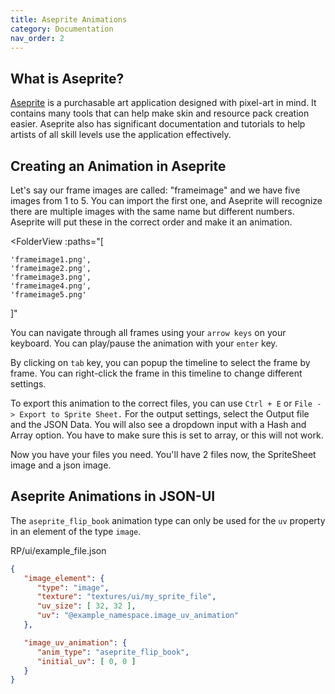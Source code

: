 ```yaml
---
title: Aseprite Animations
category: Documentation
nav_order: 2
---
```


## What is Aseprite?
[Aseprite](https://www.aseprite.org/) is a purchasable art application designed with pixel-art in mind. 
It contains many tools that can help make skin and resource pack creation easier. 
Aseprite also has significant documentation and tutorials to help artists of all skill levels use the application effectively.

## Creating an Animation in Aseprite
Let's say our frame images are called: "frameimage" and we have five images from 1 to 5.
You can import the first one, and Aseprite will recognize there are multiple images with the same name but different numbers.
Aseprite will put these in the correct order and make it an animation.

<FolderView
:paths="[

    'frameimage1.png',
    'frameimage2.png',
    'frameimage3.png',
    'frameimage4.png',
    'frameimage5.png'

]"
></FolderView>


You can navigate through all frames using your `arrow keys` on your keyboard.
You can play/pause the animation with your `enter` key.

By clicking on `tab` key, you can popup the timeline to select the frame by frame.
You can right-click the frame in this timeline to change different settings.

To export this animation to the correct files, you can use `Ctrl + E` or `File -> Export to Sprite Sheet.`
For the output settings, select the Output file and the JSON Data.
You will also see a dropdown input with a Hash and Array option.
You have to make sure this is set to array, or this will not work.

Now you have your files you need.
You'll have 2 files now, the SpriteSheet image and a json image.

## Aseprite Animations in JSON-UI
The `aseprite_flip_book` animation type can only be used for the `uv` property in an element of the type `image`.


<CodeHeader>RP/ui/example_file.json</CodeHeader>
```json
{
   "image_element": {
	  "type": "image",
	  "texture": "textures/ui/my_sprite_file",
	  "uv_size": [ 32, 32 ],
	  "uv": "@example_namespace.image_uv_animation"
   },

   "image_uv_animation": {
	  "anim_type": "aseprite_flip_book",
	  "initial_uv": [ 0, 0 ]
   }
}
```


